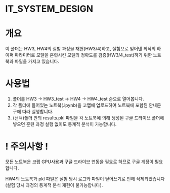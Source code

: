 # IT_SYSTEM_DESIGN

# 개요

이 폴더는 HW3, HW4의 실험 과정을 재현(HW3/4)하고, 실험으로 얻어낸 최적의 하이퍼 파라미터로 모델을 훈련시킨 모델의 정확도를 검증(HW3/4_test)하기 위한 노트북과 파일을 가지고 있습니다.


# 사용법

1. 폴더를 HW3 -> HW3_test -> HW4 -> HW4_test 순으로 열어봅니다.
2. 각 폴더에 들어있는 노트북(.ipynb)을 코랩에 업로드하여 노트북에 포함된 안내문구에 따라 실행합니다.
3. (선택)폴더 안의 results.pkl 파일을 각 노트북에 의해 생성된 구글 드라이브 폴더에 넣으면 훈련 과정 실행 없이도 통계적 분석이 가능합니다.


# ! 주의사항 !

모든 노트북은 코랩 GPU사용과 구글 드라이브 연동을 필요로 하므로 구글 계정이 필요합니다.

HW4의 노트북과 pkl 파일은 실험 당시 로그와 파일이 덮어쓰기로 인해 삭제되었습니다(실험 당시 과정의 통계적 분석 재현이 불가능합니다).

